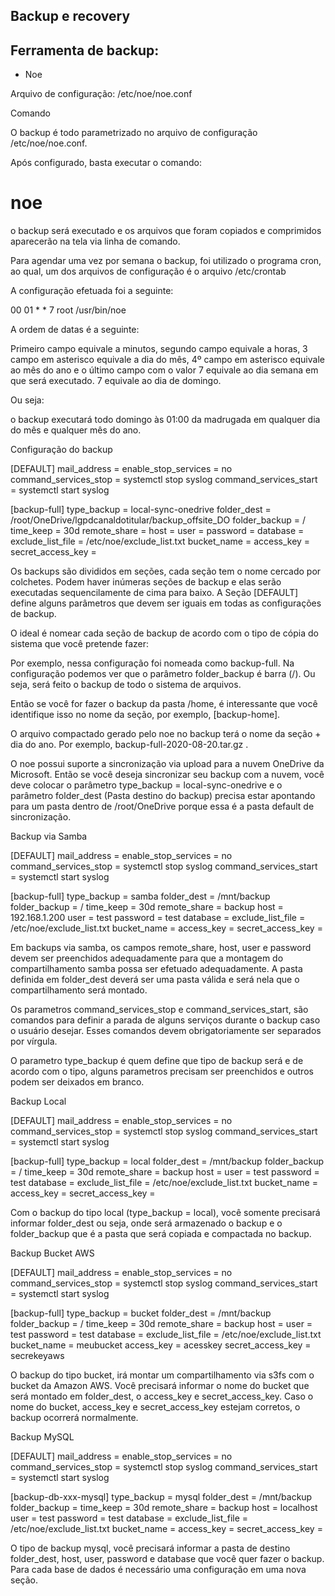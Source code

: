 ## Backup e recovery


## Ferramenta de backup:

 - Noe

Arquivo de configuração:
/etc/noe/noe.conf


Comando

O backup é todo parametrizado no arquivo de configuração /etc/noe/noe.conf.

Após configurado, basta executar o comando:

# noe

o backup será executado e os arquivos que foram copiados e comprimidos aparecerão na tela via linha de comando.

Para agendar uma vez por semana o backup, foi utilizado o programa cron, ao qual, um dos arquivos de configuração é o arquivo /etc/crontab

A configuração efetuada foi a seguinte:

00 01   * * 7 root /usr/bin/noe

A ordem de datas é a seguinte:

Primeiro campo equivale a minutos, segundo campo equivale a horas, 3 campo em asterisco equivale a dia do mês, 4º campo em asterisco equivale ao mês do ano e o último campo com o valor 7 equivale ao dia semana em que será executado. 7 equivale ao dia de domingo.

Ou seja:

o backup executará todo domingo às 01:00 da madrugada em qualquer dia do mês e qualquer mês do ano.






Configuração do backup

[DEFAULT]
mail_address =
enable_stop_services = no
command_services_stop = systemctl stop syslog
command_services_start = systemctl start syslog

[backup-full]
type_backup = local-sync-onedrive
folder_dest = /root/OneDrive/lgpdcanaldotitular/backup_offsite_DO
folder_backup = /
time_keep = 30d
remote_share =
host =
user =
password =
database =
exclude_list_file = /etc/noe/exclude_list.txt
bucket_name =
access_key =
secret_access_key =

Os backups são divididos em seções, cada seção tem o nome cercado por colchetes. Podem haver inúmeras seções de backup e elas serão executadas sequencilamente de cima para baixo. A Seção [DEFAULT] define alguns parâmetros que devem ser iguais em todas as configurações de backup.

O ideal é nomear cada seção de backup de acordo com o tipo de cópia do sistema que você pretende fazer:

Por exemplo, nessa configuração foi nomeada como backup-full. Na configuração podemos ver que o parâmetro folder_backup é barra (/). Ou seja, será feito o backup de todo o sistema de arquivos.

Então se você for fazer o backup da pasta /home, é interessante que você identifique isso no nome da seção, por exemplo, [backup-home].

O arquivo compactado gerado pelo noe no backup terá o nome da seção + dia do ano. Por exemplo, backup-full-2020-08-20.tar.gz .

O noe possui suporte a sincronização via upload para a nuvem OneDrive da Microsoft. Então se você deseja sincronizar seu backup com a nuvem, você deve colocar o parâmetro type_backup = local-sync-onedrive e o parâmetro folder_dest (Pasta destino do backup) precisa estar apontando para um pasta dentro de /root/OneDrive porque essa é a pasta default de sincronização.

Backup via Samba

[DEFAULT]
mail_address =
enable_stop_services = no
command_services_stop = systemctl stop syslog
command_services_start = systemctl start syslog

[backup-full]
type_backup = samba
folder_dest = /mnt/backup
folder_backup = /
time_keep = 30d
remote_share = backup
host = 192.168.1.200
user = test
password = test
database =
exclude_list_file = /etc/noe/exclude_list.txt
bucket_name =
access_key =
secret_access_key =


Em backups via samba, os campos remote_share, host, user e password devem ser preenchidos adequadamente para que a montagem do compartilhamento samba possa ser efetuado adequadamente. A pasta definida em folder_dest deverá ser uma pasta válida e será nela que o compartilhamento será montado.

Os parametros command_services_stop e command_services_start, são comandos para definir a parada de alguns serviços durante o backup caso o usuário desejar. Esses comandos devem obrigatoriamente ser separados por vírgula.

O parametro type_backup é quem define que tipo de backup será e de acordo com o tipo, alguns parametros precisam ser preenchidos e outros podem ser deixados em branco.

Backup Local

[DEFAULT]
mail_address =
enable_stop_services = no
command_services_stop = systemctl stop syslog
command_services_start = systemctl start syslog

[backup-full]
type_backup = local
folder_dest = /mnt/backup
folder_backup = /
time_keep = 30d
remote_share = backup
host =
user = test
password = test
database =
exclude_list_file = /etc/noe/exclude_list.txt
bucket_name =
access_key =
secret_access_key =


Com o backup do tipo local (type_backup = local), você somente precisará informar folder_dest ou seja, onde será armazenado o backup e o folder_backup que é a pasta que será copiada e compactada no backup.


Backup Bucket AWS

[DEFAULT]
mail_address =
enable_stop_services = no
command_services_stop = systemctl stop syslog
command_services_start = systemctl start syslog

[backup-full]
type_backup = bucket
folder_dest = /mnt/backup
folder_backup = /
time_keep = 30d
remote_share = backup
host =
user = test
password = test
database =
exclude_list_file = /etc/noe/exclude_list.txt
bucket_name = meubucket
access_key = acesskey
secret_access_key = secrekeyaws


O backup do tipo bucket, irá montar um compartilhamento via s3fs com o bucket da Amazon AWS. Você precisará informar o nome do bucket que será montado em folder_dest, o access_key e secret_access_key. Caso o nome do bucket, access_key e secret_access_key estejam corretos, o backup ocorrerá normalmente.

Backup MySQL

[DEFAULT]
mail_address =
enable_stop_services = no
command_services_stop = systemctl stop syslog
command_services_start = systemctl start syslog

[backup-db-xxx-mysql]
type_backup = mysql
folder_dest = /mnt/backup
folder_backup =
time_keep = 30d
remote_share = backup
host = localhost
user = test
password = test
database =
exclude_list_file = /etc/noe/exclude_list.txt
bucket_name =
access_key =
secret_access_key =

O tipo de backup mysql, você precisará informar a pasta de destino folder_dest, host, user, password e database que você quer fazer o backup. Para cada base de dados é necessário uma configuração em uma nova seção.
